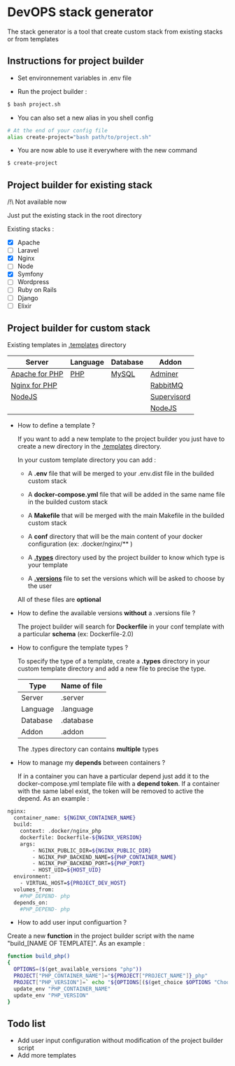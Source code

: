 DevOPS stack generator
=============

The stack generator is a tool that create custom stack from existing stacks or from templates

Instructions for project builder
--------------------------------

- Set environnement variables in .env file

- Run the project builder :

```bash
$ bash project.sh
```

- You can also set a new alias in you shell config

```bash
# At the end of your config file
alias create-project="bash path/to/project.sh"
```

- You are now able to use it everywhere with the new command

```bash
$ create-project
```

Project builder for existing stack
------------

/!\ Not available now

Just put the existing stack in the root directory

Existing stacks :

* [X] Apache
* [ ] Laravel
* [X] Nginx
* [ ] Node
* [X] Symfony
* [ ] Wordpress
* [ ] Ruby on Rails
* [ ] Django
* [ ] Elixir

Project builder for custom stack
------------

Existing templates in [.templates](.templates) directory

| Server                                 | Language             | Database                 |    Addon                              |
| --------                               | ---------            | --------                 |    -----                              |
| [Apache for PHP](.templates/apache_php)| [PHP](.templates/php)| [MySQL](.templates/mysql)| [Adminer](.templates/adminer_php)     |
| [Nginx for PHP](.templates/nginx_php)  |                      |                          | [RabbitMQ](.templates/rabbitmq)       |
| [NodeJS](.templates/nodejs)            |                      |                          | [Supervisord](.templates/supervisord) |
|                                        |                      |                          | [NodeJS](.templates/nodejs)           |


- How to define a template ?

	If you want to add a new template to the project builder you just have to create a
new directory in the [.templates](.templates) directory.

	In your custom template directory you can add :

	* A **.env** file that will be merged to your .env.dist file in the builded custom stack

	* A **docker-compose.yml** file that will be added in the same name file in the builded custom stack

	* A **Makefile** that will be merged with the main Makefile in the builded custom stack

	* A **conf** directory that will be the main content of your docker configuration (ex: .docker/nginx/** )

	* A **[.types](.templates/nodejs/.types)** directory used by the project builder to know which type is your template

	* A **[.versions](.templates/mysql/.versions)** file to set the versions which will be asked to choose by the user

	All of these files are **optional**

- How to define the available versions **without** a .versions file ?

	The project builder will search for **Dockerfile** in your conf template with a particular **schema** (ex: Dockerfile-2.0)

- How to configure the template types ?

    To specify the type of a template, create a **.types** directory in your custom template directory and add a new file to precise the type.   

    | Type     | Name of file |
    | ------   | -------      |
    | Server   | .server      |
    | Language | .language    |
    | Database | .database    |
    | Addon    | .addon       |

    The .types directory can contains **multiple** types

- How to manage my **depends** between containers ?

	If in a container you can have a particular depend just add it to the docker-compose.yml template file with
a **depend token**. If a container with the same label exist, the token will be removed to active the depend. As an example :

```bash
nginx:
  container_name: ${NGINX_CONTAINER_NAME}
  build:
    context: .docker/nginx_php
    dockerfile: Dockerfile-${NGINX_VERSION}
    args:
        - NGINX_PUBLIC_DIR=${NGINX_PUBLIC_DIR}
        - NGINX_PHP_BACKEND_NAME=${PHP_CONTAINER_NAME}
        - NGINX_PHP_BACKEND_PORT=${PHP_PORT}
        - HOST_UID=${HOST_UID}
  environment:
    - VIRTUAL_HOST=${PROJECT_DEV_HOST}
  volumes_from:
    #PHP_DEPEND- php
  depends_on:
    #PHP_DEPEND- php
```

- How to add user input configuartion ?

Create a new **function** in the project builder script with the name "build_[NAME OF TEMPLATE]".
As an example :

```bash
function build_php()
{
  OPTIONS=($(get_available_versions "php"))
  PROJECT["PHP_CONTAINER_NAME"]="${PROJECT["PROJECT_NAME"]}_php"
  PROJECT["PHP_VERSION"]=` echo "${OPTIONS[($(get_choice $OPTIONS "Choose php version")-1)*2+1]}" | grep -o "[0-9.]\+"`
  update_env "PHP_CONTAINER_NAME"
  update_env "PHP_VERSION"
}
```

Todo list
----

- Add user input configuration without modification of the project builder script
- Add more templates
